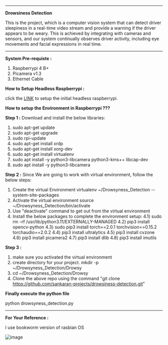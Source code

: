 ---------------------------------------------------
**Drowsiness Detection**

This is the project, which is a computer vision system that can detect driver sleepiness in a real-time video stream and provide a warning if the driver appears to be weary.
This is achieved by integrating with cameras and sensors, and our system continually observes driver activity, including eye movements and facial expressions in real time. 

---------------------------------------------------

**System Pre-requiste :** 
1) Raspberrypi 4 B+
2) Picamera v1.3
3) Ethernet Cable

**How to Setup Headless Raspberrypi :**

click the 
[LINK](https://medium.com/@shankar21be/how-to-setup-headless-raspberrypi-09f719fecd96) to setup the initial headless raspberrypi.

**How to setup the Environment in Raspberrypi ???**

**Step 1 :**
Download and install the below libraries: 
1) sudo apt-get update
2) sudo apt-get upgrade
3) sudo rpi-update
4) sudo apt-get install xrdp
5) sudo apt-get install xorg-dev
6) sudo apt-get install virtualenv
7) sudo apt install -y python3-libcamera python3-kms++ libcap-dev
8) sudo apt install -y python3-libcamera

**Step 2 :**
Since We are going to work with virtual environment, follow the below steps: 
1) Create the virtual Environment
   virtualenv ~/Drowsyness_Detection --system-site-packages
2) Activate the virtual environment
   source  ~/Drowsyness_Detection/bin/activate
3) Use "deactivate" command to get out from the virtual environment
4) Install the below packages to complete the environment setup:
    4.1) sudo rm -rf /usr/lib/python3.11/EXTERNALLY-MANAGED
    4.2) pip3 install opencv-python
    4.3) sudo pip3 install torch==2.0.1 torchvision==0.15.2 torchaudio==2.0.2
    4.4) pip3 install ultralytics
    4.5) pip3 install cvzone
    4.6) pip3 install picamera2
    4.7) pip3 install dlib
    4.8) pip3 install imutils

**Step 3 :**
1) make sure you activated the virtual environment
2) create directory for your project.
     mkdir -p ~/Drowsyness_Detection/Drowsy
3) cd ~/Drowsyness_Detection/Drowsy
4) Clone the above repo using the command "git clone https://github.com/sankaran-projects/drowsiness-detection.git"

**Finally execute the python file**

python drowsyness_detection.py

---------------------------------------------------
**For Your Reference :**

I use bookworm version of rasbian OS 


![image](https://github.com/sankaran-projects/drowsiness-detection/assets/146840023/30260fb8-831c-4d99-8b98-2fe1c2350f76)

 

